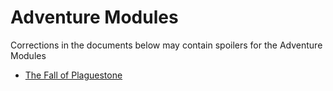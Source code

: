 # Adventure Modules

Corrections in the documents below may contain spoilers for the Adventure
Modules

* [The Fall of Plaguestone](./FallOfPlaguestone.md)
